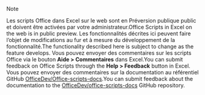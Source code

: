 > [!NOTE]
> <span data-ttu-id="82513-101">Les scripts Office dans Excel sur le web sont en Préversion publique public et doivent être activées par votre administrateur.</span><span class="sxs-lookup"><span data-stu-id="82513-101">Office Scripts in Excel on the web is in public preview.</span></span> <span data-ttu-id="82513-102">Les fonctionnalités décrites ici peuvent faire l’objet de modifications au fur et à mesure du développement de la fonctionnalité.</span><span class="sxs-lookup"><span data-stu-id="82513-102">The functionality described here is subject to change as the feature develops.</span></span> <span data-ttu-id="82513-103">Vous pouvez envoyer des commentaires sur les scripts Office via le bouton **Aide > Commentaires** dans Excel.</span><span class="sxs-lookup"><span data-stu-id="82513-103">You can submit feedback on Office Scripts through the **Help > Feedback** button in Excel.</span></span> <span data-ttu-id="82513-104">Vous pouvez envoyer des commentaires sur la documentation au référentiel GitHub [OfficeDev/Office-scripts-docs](https://github.com/OfficeDev/office-scripts-docs/issues).</span><span class="sxs-lookup"><span data-stu-id="82513-104">You can submit feedback about the documentation to the [OfficeDev/office-scripts-docs](https://github.com/OfficeDev/office-scripts-docs/issues) GitHub repository.</span></span>

